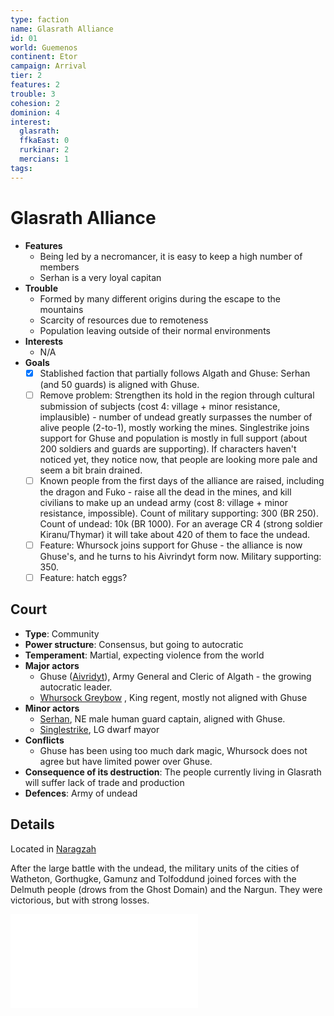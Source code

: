```yaml
---
type: faction
name: Glasrath Alliance
id: 01
world: Guemenos
continent: Etor
campaign: Arrival
tier: 2
features: 2
trouble: 3
cohesion: 2
dominion: 4
interest:
  glasrath:
  ffkaEast: 0
  rurkinar: 2
  mercians: 1
tags: 
---
```


# Glasrath Alliance

- **Features**
	- Being led by a necromancer, it is easy to keep a high number of members
	- Serhan is a very loyal capitan 
- **Trouble**
	- Formed by many different origins during the escape to the mountains
	- Scarcity of resources due to remoteness
	- Population leaving outside of their normal environments
- **Interests**
	- N/A
- **Goals**
	- [x] Stablished faction that partially follows Algath and Ghuse: Serhan (and 50 guards) is aligned with Ghuse. 
	- [ ] Remove problem: Strengthen its hold in the region through cultural submission of subjects (cost 4: village + minor resistance, implausible) - number of undead greatly surpasses the number of alive people (2-to-1), mostly working the mines. Singlestrike joins support for Ghuse and population is mostly in full support (about 200 soldiers and guards are supporting). If characters haven't noticed yet, they notice now, that people are looking more pale and seem a bit brain drained.
	- [ ] Known people from the first days of the alliance are raised, including the dragon and Fuko - raise all the dead in the mines, and kill civilians to make up an undead army (cost 8: village + minor resistance, impossible). Count of military supporting: 300 (BR 250). Count of undead: 10k (BR 1000). For an average CR 4 (strong soldier Kiranu/Thymar) it will take about 420 of them to face the undead.
	- [ ] Feature: Whursock joins support for Ghuse - the alliance is now Ghuse's, and he turns to his Aivrindyt form now. Military supporting: 350.
	- [ ] Feature: hatch eggs?

## Court

- **Type**: Community
- **Power structure**: Consensus, but going to autocratic
- **Temperament**: Martial, expecting violence from the world
- **Major actors**
	- Ghuse ([Aivridyt](../npcs/aivridyt.md)), Army General and Cleric of Algath - the growing autocratic leader.
	- [Whursock Greybow](../npcs/whursock.md) , King regent, mostly not aligned with Ghuse
- **Minor actors**
	- [Serhan](https://docs.google.com/document/d/1E1a8Qd9eC7hKfJ8XC7YYTahPCcnoS9vmBUqRhX27rSI/edit#bookmark=id.ou4baxkvl1n1), NE male human guard captain, aligned with Ghuse. 
	- [Singlestrike](https://docs.google.com/document/d/1E1a8Qd9eC7hKfJ8XC7YYTahPCcnoS9vmBUqRhX27rSI/edit#bookmark=id.jysa5ovdkfk5), LG dwarf mayor
- **Conflicts**
	- Ghuse has been using too much dark magic, Whursock does not agree but have limited power over Ghuse.
- **Consequence of its destruction**: The people currently living in Glasrath will suffer lack of trade and production
- **Defences**: Army of undead


## Details

Located in [Naragzah](../context/realms.md#Naragzah)

After the large battle with the undead, the military units of the cities of Watheton, Gorthugke, Gamunz and Tolfoddund joined forces with the Delmuth people (drows from the Ghost Domain) and the Nargun. They were victorious, but with strong losses.

![Alliance](../context/abridged.md#Alliance)

